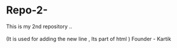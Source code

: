 # Repo-2-
This is my 2nd repository ..
<br>  
(It is used for adding the new line , Its part of html )
Founder - Kartik 
